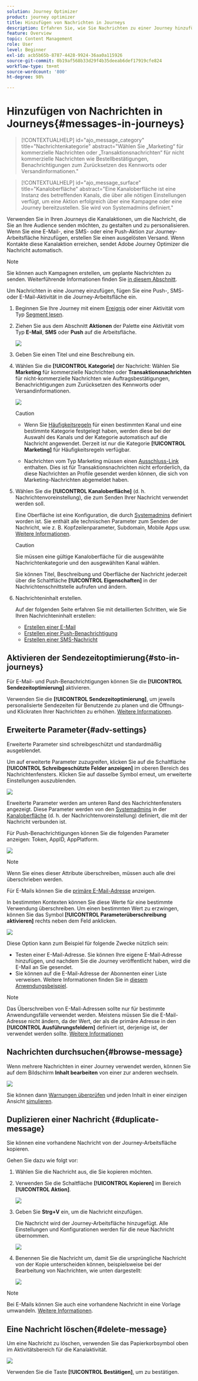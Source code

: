 ```yaml
---
solution: Journey Optimizer
product: journey optimizer
title: Hinzufügen von Nachrichten in Journeys
description: Erfahren Sie, wie Sie Nachrichten zu einer Journey hinzufügen
feature: Overview
topic: Content Management
role: User
level: Beginner
exl-id: acb5b65b-8787-4428-9924-36aa0a115926
source-git-commit: 0b19af568b33d29f4b35deeab6def17919cfe824
workflow-type: tm+mt
source-wordcount: '800'
ht-degree: 98%

---
```


# Hinzufügen von Nachrichten in Journeys{#messages-in-journeys}

>[!CONTEXTUALHELP]
>id="ajo_message_category"
>title="Nachrichtenkategorie"
>abstract="Wählen Sie „Marketing“ für kommerzielle Nachrichten oder „Transaktionsnachrichten“ für nicht kommerzielle Nachrichten wie Bestellbestätigungen, Benachrichtigungen zum Zurücksetzen des Kennworts oder Versandinformationen."

>[!CONTEXTUALHELP]
>id="ajo_message_surface"
>title="Kanaloberfläche"
>abstract="Eine Kanaloberfläche ist eine Instanz des betreffenden Kanals, die über alle nötigen Einstellungen verfügt, um eine Aktion erfolgreich über eine Kampagne oder eine Journey bereitzustellen. Sie wird von Systemadmins definiert."

Verwenden Sie in Ihren Journeys die Kanalaktionen, um die Nachricht, die Sie an Ihre Audience senden möchten, zu gestalten und zu personalisieren. Wenn Sie eine E-Mail-, eine SMS- oder eine Push-Aktion zur Journey-Arbeitsfläche hinzufügen, erstellen Sie einen ausgelösten Versand. Wenn Kontakte diese Kanalaktion erreichen, sendet Adobe Journey Optimizer die Nachricht automatisch.


>[!NOTE]
>Sie können auch Kampagnen erstellen, um geplante Nachrichten zu senden. Weiterführende Informationen finden Sie [in diesem Abschnitt](../campaigns/get-started-with-campaigns.md).


Um Nachrichten in eine Journey einzufügen, fügen Sie eine Push-, SMS- oder E-Mail-Aktivität in die Journey-Arbeitsfläche ein.

1. Beginnen Sie Ihre Journey mit einem [Ereignis](../building-journeys/general-events.md) oder einer Aktivität vom Typ [Segment lesen](../building-journeys/read-segment.md).

1. Ziehen Sie aus dem Abschnitt **Aktionen** der Palette eine Aktivität vom Typ **E-Mail**, **SMS** oder **Push** auf die Arbeitsfläche.

   ![](assets/add-a-message.png)

1. Geben Sie einen Titel und eine Beschreibung ein.

1. Wählen Sie die **[!UICONTROL Kategorie]** der Nachricht: Wählen Sie **Marketing** für kommerzielle Nachrichten oder **Transaktionsnachrichten** für nicht-kommerzielle Nachrichten wie Auftragsbestätigungen, Benachrichtigungen zum Zurücksetzen des Kennworts oder Versandinformationen.

   ![](assets/inline-message-category.png)

   >[!CAUTION]
   >
   >* Wenn Sie [Häufigkeitsregeln](../configuration/frequency-rules.md) für einen bestimmten Kanal und eine bestimmte Kategorie festgelegt haben, werden diese bei der Auswahl des Kanals und der Kategorie automatisch auf die Nachricht angewendet. Derzeit ist nur die Kategorie **[!UICONTROL Marketing]** für Häufigkeitsregeln verfügbar.
   >
   >* Nachrichten vom Typ Marketing müssen einen [Ausschluss-Link](../privacy/opt-out.md#opt-out-management) enthalten. Dies ist für Transaktionsnachrichten nicht erforderlich, da diese Nachrichten an Profile gesendet werden können, die sich von Marketing-Nachrichten abgemeldet haben.


1. Wählen Sie die **[!UICONTROL Kanaloberfläche]** (d. h. Nachrichtenvoreinstellung), die zum Senden Ihrer Nachricht verwendet werden soll.

   Eine Oberfläche ist eine Konfiguration, die durch [Systemadmins](../start/path/administrator.md) definiert worden ist. Sie enthält alle technischen Parameter zum Senden der Nachricht, wie z. B. Kopfzeilenparameter, Subdomain, Mobile Apps usw. [Weitere Informationen](../configuration/channel-surfaces.md).

   >[!CAUTION]
   >
   >Sie müssen eine gültige Kanaloberfläche für die ausgewählte Nachrichtenkategorie und den ausgewählten Kanal wählen.

   Sie können Titel, Beschreibung und Oberfläche der Nachricht jederzeit über die Schaltfläche **[!UICONTROL Eigenschaften]** in der Nachrichtenschnittstelle aufrufen und ändern.

1. Nachrichteninhalt erstellen.

   Auf der folgenden Seite erfahren Sie mit detaillierten Schritten, wie Sie Ihren Nachrichteninhalt erstellen:

   * [Erstellen einer E-Mail](create-email.md)
   * [Erstellen einer Push-Benachrichtigung](create-push.md)
   * [Erstellen einer SMS-Nachricht](create-sms.md)

## Aktivieren der Sendezeitoptimierung{#sto-in-journeys}

Für E-Mail- und Push-Benachrichtigungen können Sie die **[!UICONTROL Sendezeitoptimierung]** aktivieren.

Verwenden Sie die **[!UICONTROL Sendezeitoptimierung]**, um jeweils personalisierte Sendezeiten für Benutzende zu planen und die Öffnungs- und Klickraten Ihrer Nachrichten zu erhöhen. [Weitere Informationen](../messages/send-time-optimization.md).

## Erweiterte Parameter{#adv-settings}

Erweiterte Parameter sind schreibgeschützt und standardmäßig ausgeblendet.

Um auf erweiterte Parameter zuzugreifen, klicken Sie auf die Schaltfläche **[!UICONTROL Schreibgeschützte Felder anzeigen]** im oberen Bereich des Nachrichtenfensters. Klicken Sie auf dasselbe Symbol erneut, um erweiterte Einstellungen auszublenden.

![](assets/show-read-only.png)

Erweiterte Parameter werden am unteren Rand des Nachrichtenfensters angezeigt. Diese Parameter werden von den [Systemadmins](../start/path/administrator.md) in der [Kanaloberfläche](../configuration/channel-surfaces.md) (d. h. der Nachrichtenvoreinstellung) definiert, die mit der Nachricht verbunden ist.

Für Push-Benachrichtigungen können Sie die folgenden Parameter anzeigen: Token, AppID, AppPlatform.

![](assets/push-adv-parameters.png)

>[!NOTE]
>
>Wenn Sie eines dieser Attribute überschreiben, müssen auch alle drei überschrieben werden.

Für E-Mails können Sie die [primäre E-Mail-Adresse](../configuration/primary-email-addresses.md) anzeigen.

In bestimmten Kontexten können Sie diese Werte für eine bestimmte Verwendung überschreiben. Um einen bestimmten Wert zu erzwingen, können Sie das Symbol **[!UICONTROL Parameterüberschreibung aktivieren]** rechts neben dem Feld anklicken.

![](assets/email-adv-parameters.png)

Diese Option kann zum Beispiel für folgende Zwecke nützlich sein:

* Testen einer E-Mail-Adresse. Sie können Ihre eigene E-Mail-Adresse hinzufügen, und nachdem Sie die Journey veröffentlicht haben, wird die E-Mail an Sie gesendet.
* Sie können auf die E-Mail-Adresse der Abonnenten einer Liste verweisen. Weitere Informationen finden Sie in [diesem Anwendungsbeispiel](../building-journeys/message-to-subscribers-uc.md).

>[!NOTE]
>
>Das Überschreiben von E-Mail-Adressen sollte nur für bestimmte Anwendungsfälle verwendet werden. Meistens müssen Sie die E-Mail-Adresse nicht ändern, da der Wert, der als die primäre Adresse in den **[!UICONTROL Ausführungsfeldern]** definiert ist, derjenige ist, der verwendet werden sollte. [Weitere Informationen](../configuration/primary-email-addresses.md)

## Nachrichten durchsuchen{#browse-message}

Wenn mehrere Nachrichten in einer Journey verwendet werden, können Sie auf dem Bildschirm **Inhalt bearbeiten** von einer zur anderen wechseln.

![](assets/inline-messages-multi-content.png)

Sie können dann [Warnungen überprüfen](alerts.md) und jeden Inhalt in einer einzigen Ansicht [simulieren](../design/preview.md).

## Duplizieren einer Nachricht {#duplicate-message}

Sie können eine vorhandene Nachricht von der Journey-Arbeitsfläche kopieren.

Gehen Sie dazu wie folgt vor:

1. Wählen Sie die Nachricht aus, die Sie kopieren möchten.

1. Verwenden Sie die Schaltfläche **[!UICONTROL Kopieren]** im Bereich **[!UICONTROL Aktion]**.

   ![](assets/message-duplicate.png)

1. Geben Sie **Strg+V** ein, um die Nachricht einzufügen.

   Die Nachricht wird der Journey-Arbeitsfläche hinzugefügt. Alle Einstellungen und Konfigurationen werden für die neue Nachricht übernommen.

   ![](assets/message-duplicated.png)

1. Benennen Sie die Nachricht um, damit Sie die ursprüngliche Nachricht von der Kopie unterscheiden können, beispielsweise bei der Bearbeitung von Nachrichten, wie unten dargestellt:

   ![](assets/multi-message.png)


>[!NOTE]
>
>Bei E-Mails können Sie auch eine vorhandene Nachricht in eine Vorlage umwandeln. [Weitere Informationen](../design/email-templates.md).

## Eine Nachricht löschen{#delete-message}

Um eine Nachricht zu löschen, verwenden Sie das Papierkorbsymbol oben im Aktivitätsbereich für die Kanalaktivität.

![](assets/delete-message.png)

Verwenden Sie die Taste **[!UICONTROL Bestätigen]**, um zu bestätigen.
